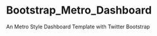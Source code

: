 Bootstrap_Metro_Dashboard
=========================

An Metro Style Dashboard Template with Twitter Bootstrap

